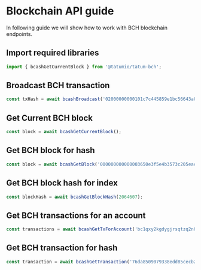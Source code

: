 # Blockchain API guide

In following guide we will show how to work with BCH blockchain endpoints.

## Import required libraries

```typescript
import { bcashGetCurrentBlock } from '@tatumio/tatum-bch';
```

## Broadcast BCH transaction
```typescript
const txHash = await bcashBroadcast('02000000000101c7c445859e1bc56643a08702fab3f83c4f72f513d11c92951181bdc8f523dcfc0000000000ffffffff01983a000000000000160014299480256432f2372df6d66e21ed48b097797c9a024830450221008d43043b7e5ddc8eba5148b6540022deaa8628461fe08f6e48e596766a6c4b30022015270982a1a10fdc1454c1cd569f7a3eb9dac72b9598cebe74e3ba1c8af4e7dc012102473ddfe2afe40c68b68ecb81036003df920503668188b744b7c72046a97000bb00000000');
```

## Get Current BCH block
```typescript
const block = await bcashGetCurrentBlock();
```

## Get BCH block for hash
```typescript
const block = await bcashGetBlock('000000000000003650e3f5e4b3573c205eac32c6b60aa0b18b19f7e21c75052a');
```

## Get BCH block hash for index
```typescript
const blockHash = await bcashGetBlockHash(2064607);
```

## Get BCH transactions for an account
```typescript
const transactions = await bcashGetTxForAccount('bc1qxy2kgdygjrsqtzq2n0yrf2493p83kkfjhx0wlh');
```

## Get BCH transaction for hash
```typescript
const transaction = await bcashGetTransaction('76da8509079338edd85cecb26ebd0fd644adb347d86e9e3c32bdead4ececb6e3');
```

